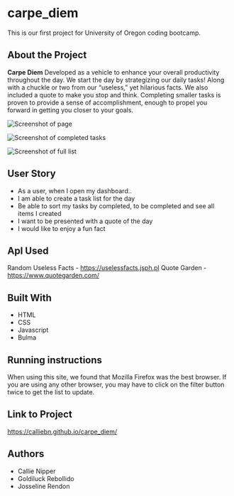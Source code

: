 # carpe_diem
This is our first project for University of Oregon coding bootcamp.

## About the Project
**Carpe Diem**
Developed as a vehicle to enhance your overall productivity throughout the day. We start the day by strategizing our daily tasks! Along with a chuckle or two from our “useless,” yet hilarious facts. We also included a quote to make you stop and think.
Completing smaller tasks is proven to provide a sense of accomplishment, enough to propel you forward in getting you closer to your goals. 

![Screenshot of page](assets/images/list1.png)

![Screenshot of completed tasks](assets/images/list2.png)

![Screenshot of full list](assets/images/list3.png)

## User Story
* As a user, when I open my dashboard..
* I am able to create a task list for the day
* Be able to sort my tasks by completed, to be completed and see all items I created
* I want to be presented with a quote of the day
* I would like to enjoy a fun fact

## ApI Used
Random Useless Facts - https://uselessfacts.jsph.pl
Quote Garden - https://www.quotegarden.com/

## Built With
* HTML
* CSS
* Javascript
* Bulma

## Running instructions
When using this site, we found that Mozilla Firefox was the best browser. If you are using any other browser, you may have to click on the filter button twice to get the list to update.

## Link to Project
https://calliebn.github.io/carpe_diem/

## Authors
* Callie Nipper
* Goldiluck Rebollido
* Josseline Rendon
